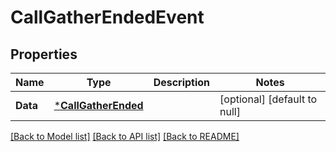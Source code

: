 # CallGatherEndedEvent

## Properties
Name | Type | Description | Notes
------------ | ------------- | ------------- | -------------
**Data** | [***CallGatherEnded**](CallGatherEnded.md) |  | [optional] [default to null]

[[Back to Model list]](../README.md#documentation-for-models) [[Back to API list]](../README.md#documentation-for-api-endpoints) [[Back to README]](../README.md)

